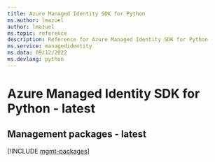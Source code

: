 ```yaml
---
title: Azure Managed Identity SDK for Python
ms.author: lmazuel
author: lmazuel
ms.topic: reference
description: Reference for Azure Managed Identity SDK for Python
ms.service: managedidentity
ms.data: 09/12/2022
ms.devlang: python
---
```

# Azure Managed Identity SDK for Python - latest

## Management packages - latest
[!INCLUDE [mgmt-packages](managed-identity-mgmt-index.md)]
